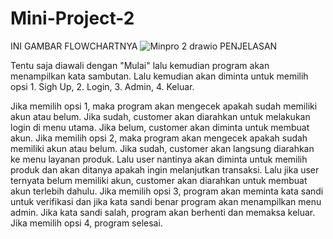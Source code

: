 # Mini-Project-2

INI GAMBAR FLOWCHARTNYA
![Minpro 2 drawio](https://github.com/user-attachments/assets/d70c0d0a-9065-4470-abc0-e838bbef4634)
PENJELASAN

Tentu saja diawali dengan "Mulai" lalu kemudian program akan menampilkan kata sambutan. Lalu kemudian akan diminta untuk memilih opsi 1. Sigh Up, 2. Login, 3. Admin, 4. Keluar.

Jika memilih opsi 1, maka program akan mengecek apakah sudah memiliki akun atau belum. Jika sudah, customer akan diarahkan untuk melakukan login di menu utama. Jika belum, customer akan diminta untuk membuat akun.
Jika memilih opsi 2, maka program akan mengecek apakah sudah memiliki akun atau belum. Jika sudah, customer akan langsung diarahkan ke menu layanan produk. Lalu user nantinya akan diminta untuk memilih produk dan akan ditanya apakah ingin melanjutkan transaksi. Lalu jika user ternyata belum memiliki akun, customer akan diarahkan untuk membuat akun terlebih dahulu.
Jika memilih opsi 3, program akan meminta kata sandi untuk verifikasi dan jika kata sandi benar program akan menampilkan menu admin. Jika kata sandi salah, program akan berhenti dan memaksa keluar.
Jika memilih opsi 4, program selesai.

